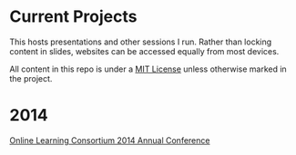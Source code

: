Current Projects
========================

This hosts presentations and other sessions I run. Rather than locking content in slides, websites can be accessed equally from most devices.

All content in this repo is under a [MIT License](http://opensource.org/licenses/MIT) unless otherwise marked in the project.

2014
===
[Online Learning Consortium 2014 Annual Conference](http://bbennett.github.io/olc)